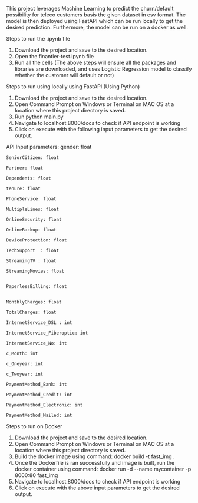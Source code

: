 This project leverages Machine Learning to predict the churn/default possibility for teleco customers basis the given dataset in csv format. 
The model is then deployed using FastAPI which can be run locally to get the desired prediction. Furthermore, the model can be run on a docker as well.

Steps to run the .ipynb file
1) Download the project and save to the desired location.
2) Open the finantier-test.ipynb file 
3) Run all the cells
(The above steps will ensure all the packages and libraries are downloaded, and uses Logistic Regression model to classify whether the customer will default or not)

Steps to run using locally using FastAPI (Using Python)
1) Download the project and save to the desired location.
2) Open Command Prompt on Windows or Terminal on MAC OS at a location where this project directory is saved.
3) Run python main.py
4) Navigate to localhost:8000/docs to check if API endpoint is working
5) Click on execute with the following input parameters to get the desired output.

API Input parameters:
    gender: float

    SeniorCitizen: float

    Partner: float

    Dependents: float

    tenure: float

    PhoneService: float

    MultipleLines: float

    OnlineSecurity: float
    
    OnlineBackup: float

    DeviceProtection: float

    TechSupport  : float

    StreamingTV : float

    StreamingMovies: float


    PaperlessBilling: float


    MonthlyCharges: float

    TotalCharges: float

    InternetService_DSL : int
    
    InternetService_Fiberoptic: int
    
    InternetService_No: int
    
    c_Month: int
    
    c_Oneyear: int
    
    c_Twoyear: int
    
    PaymentMethod_Bank: int
    
    PaymentMethod_Credit: int
    
    PaymentMethod_Electronic: int
    
    PaymentMethod_Mailed: int


Steps to run on Docker
1) Download the project and save to the desired location.
2) Open Command Prompt on Windows or Terminal on MAC OS at a location where this project directory is saved.
3) Build the docker image using command: docker build -t fast_img .
4) Once the Dockerfile is ran successfully and image is built, run the docker container using command: 
docker run -d --name mycontainer -p 8000:80 fast_img
4) Navigate to localhost:8000/docs to check if API endpoint is working
5) Click on execute with the above input parameters to get the desired output.